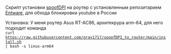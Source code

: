 Скрипт установки <a href="https://github.com/xvzc/SpoofDPI">spoofDPI</a> на роутер с установленным репозитарием <a href="https://github.com/Entware/Entware">Entware</a>, для обхода блокировки youtube в России

Установка:
У меня роутер Asus RT-AC86, архитекрура arm-64, для него подходит команда<br>
<code>curl https://raw.githubusercontent.com/gray1717/spoofDPI_to_router/main/install.sh | bash -s linux-arm64</code>
